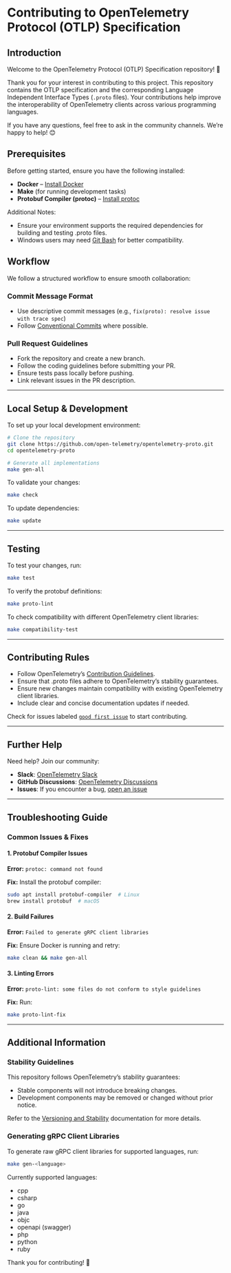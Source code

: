 # Contributing to OpenTelemetry Protocol (OTLP) Specification

## Introduction

Welcome to the OpenTelemetry Protocol (OTLP) Specification repository! 🎉

Thank you for your interest in contributing to this project. This repository contains the OTLP specification and the corresponding Language Independent Interface Types (`.proto` files). Your contributions help improve the interoperability of OpenTelemetry clients across various programming languages.

If you have any questions, feel free to ask in the community channels. We’re happy to help! 😊

## Prerequisites

Before getting started, ensure you have the following installed:

- **Docker** – [Install Docker](https://docs.docker.com/engine/install/)
- **Make** (for running development tasks)
- **Protobuf Compiler (protoc)** – [Install protoc](https://grpc.io/docs/protoc-installation/)

Additional Notes:
- Ensure your environment supports the required dependencies for building and testing .proto files.
- Windows users may need [Git Bash](https://gitforwindows.org/) for better compatibility.


## Workflow

We follow a structured workflow to ensure smooth collaboration:


### Commit Message Format
- Use descriptive commit messages (e.g., `fix(proto): resolve issue with trace spec`)
- Follow [Conventional Commits](https://www.conventionalcommits.org/) where possible.

### Pull Request Guidelines
- Fork the repository and create a new branch.
- Follow the coding guidelines before submitting your PR.
- Ensure tests pass locally before pushing.
- Link relevant issues in the PR description.

---

## Local Setup & Development

To set up your local development environment:

```bash
# Clone the repository
git clone https://github.com/open-telemetry/opentelemetry-proto.git
cd opentelemetry-proto

# Generate all implementations
make gen-all
```

To validate your changes:
```bash
make check
```

To update dependencies:
```bash
make update
```

---

## Testing

To test your changes, run:

```bash
make test
```

To verify the protobuf definitions:
```bash
make proto-lint
```

To check compatibility with different OpenTelemetry client libraries:
```bash
make compatibility-test
```

---

## Contributing Rules

- Follow OpenTelemetry’s [Contribution Guidelines](https://github.com/open-telemetry/community/blob/main/CONTRIBUTING.md).
- Ensure that .proto files adhere to OpenTelemetry’s stability guarantees.
- Ensure new changes maintain compatibility with existing OpenTelemetry client libraries.
- Include clear and concise documentation updates if needed.

Check for issues labeled [`good first issue`](https://github.com/open-telemetry/opentelemetry-proto/issues?q=is%3Aissue+is%3Aopen+label%3A%22good+first+issue%22) to start contributing.

---

## Further Help

Need help? Join our community:

- **Slack**: [OpenTelemetry Slack](https://opentelemetry.io/community/)
- **GitHub Discussions**: [OpenTelemetry Discussions](https://github.com/open-telemetry/opentelemetry-proto/discussions)
- **Issues**: If you encounter a bug, [open an issue](https://github.com/open-telemetry/opentelemetry-proto/issues)

---

## Troubleshooting Guide

### Common Issues & Fixes

#### 1. Protobuf Compiler Issues
**Error:** `protoc: command not found`

**Fix:** Install the protobuf compiler:
```bash
sudo apt install protobuf-compiler  # Linux
brew install protobuf  # macOS
```

#### 2. Build Failures
**Error:** `Failed to generate gRPC client libraries`

**Fix:** Ensure Docker is running and retry:
```bash
make clean && make gen-all
```

#### 3. Linting Errors
**Error:** `proto-lint: some files do not conform to style guidelines`

**Fix:** Run:
```bash
make proto-lint-fix
```

---

## Additional Information

### Stability Guidelines

This repository follows OpenTelemetry’s stability guarantees:
- Stable components will not introduce breaking changes.
- Development components may be removed or changed without prior notice.

Refer to the [Versioning and Stability](https://github.com/open-telemetry/opentelemetry-proto/blob/main/README.md#versioning-and-stability) documentation for more details.

### Generating gRPC Client Libraries

To generate raw gRPC client libraries for supported languages, run:

```bash
make gen-<language>
```

Currently supported languages:
- cpp
- csharp
- go
- java
- objc
- openapi (swagger)
- php
- python
- ruby

Thank you for contributing! 🚀
